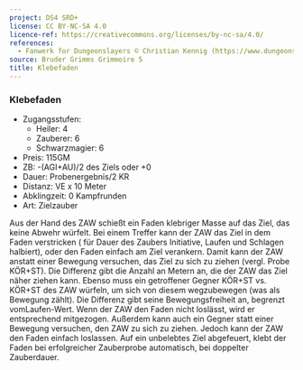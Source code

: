 ```yaml
---
project: DS4 SRD+
license: CC BY-NC-SA 4.0
licence-ref: https://creativecommons.org/licenses/by-nc-sa/4.0/
references: 
  - Fanwerk for Dungeonslayers © Christian Kennig (https://www.dungeonslayers.net/)
source: Bruder Grimms Grimmoire 5
title: Klebefaden
---
```


### Klebefaden

- Zugangsstufen:
  - Heiler: 4
  - Zauberer: 6
  - Schwarzmagier: 6
- Preis: 115GM
- ZB: -(AGI+AU)/2 des Ziels oder +0
- Dauer: Probenergebnis/2 KR
- Distanz: VE x 10 Meter
- Abklingzeit: 0 Kampfrunden
- Art: Zielzauber

Aus der Hand des ZAW schießt ein Faden klebriger Masse auf das Ziel, das keine Abwehr würfelt. Bei einem Treffer kann der ZAW das Ziel in dem Faden verstricken ( für Dauer des Zaubers Initiative, Laufen und Schlagen halbiert), oder den Faden einfach am Ziel verankern. Damit kann der ZAW anstatt einer Bewegung versuchen, das Ziel zu sich zu ziehen (vergl. Probe KÖR+ST). Die Differenz gibt die Anzahl an Metern an, die der ZAW das Ziel näher ziehen kann. Ebenso muss ein getroffener Gegner KÖR+ST vs. KÖR+ST des ZAW würfeln, um sich von diesem wegzubewegen (was als Bewegung zählt). Die Differenz gibt seine Bewegungsfreiheit an, begrenzt vomLaufen-Wert. Wenn der ZAW den Faden nicht loslässt, wird er entsprechend mitgezogen. Außerdem kann auch ein Gegner statt einer Bewegung versuchen, den ZAW zu sich zu ziehen. Jedoch kann der ZAW den Faden einfach loslassen. Auf ein unbelebtes Ziel abgefeuert, klebt der Faden bei erfolgreicher Zauberprobe automatisch, bei doppelter Zauberdauer.

